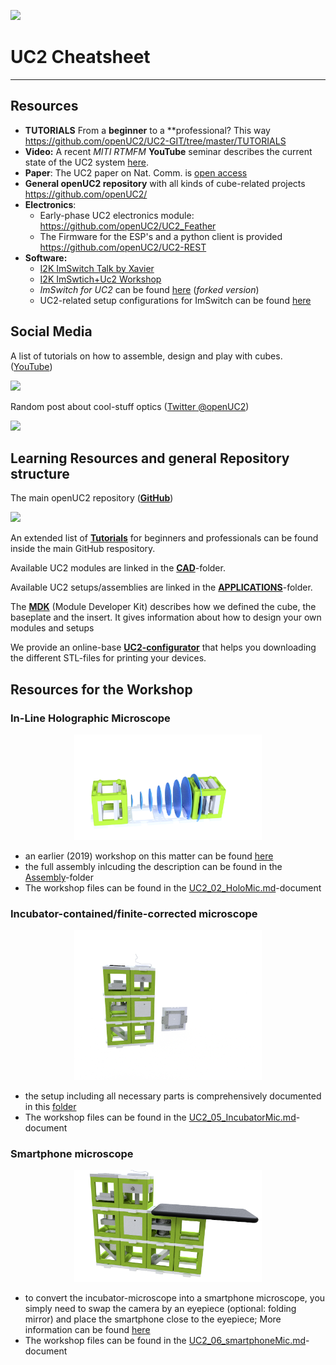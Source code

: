 <p align="left">
<a href="#logo" name="logo"><img src="https://raw.githubusercontent.com/bionanoimaging/UC2-GIT/master/IMAGES/UC2_logo_text.png" width="400"></a>
</p>


# UC2 Cheatsheet
---

## Resources

* **TUTORIALS** From a **beginner** to a **professional? This way https://github.com/openUC2/UC2-GIT/tree/master/TUTORIALS
* **Video:** A recent *MITI RTMFM* **YouTube** seminar describes the current state of the UC2 system [here](https://www.youtube.com/watch?v=Jp5TOqvf7Nc&ab_channel=mitirtmfm).
* **Paper**: The UC2 paper on Nat. Comm. is [open access](https://go.nature.com/3q3xQFM)
* **General openUC2 repository** with all kinds of cube-related projects https://github.com/openUC2/
* **Electronics**:
  * Early-phase UC2 electronics module: https://github.com/openUC2/UC2_Feather
  * The Firmware for the ESP's and a python client is provided https://github.com/openUC2/UC2-REST
* **Software:**
  * [I2K ImSwitch Talk by Xavier](https://www.youtube.com/watch?v=XsbnMkGSPQQ)
  * [I2K ImSwtich+Uc2 Workshop](https://www.youtube.com/watch?v=7f1XH7lQcgQ&t=3410s)
  * *ImSwitch for UC2* can be found [here](https://github.com/beniroquai/ImSwitch) (*forked version*)
  * UC2-related setup configurations for ImSwitch can be found [here](https://github.com/beniroquai/ImSwitchConfig/)

## Social Media

A list of tutorials on how to assemble, design and play with cubes. ([YouTube](https://www.youtube.com/channel/UCcHFzXTdC1Ro0OMnHS_54UA))

<p align="left">
<a href="https://www.youtube.com/channel/UCcHFzXTdC1Ro0OMnHS_54UA" name="logo"><img src="https://www.uni-giessen.de/fbz/fb04/institute/geschichte/fachjournalistik/bilder/Logos/YouTube-logo/image_mini" width="40"></a>
</p>

Random post about cool-stuff optics ([Twitter @openUC2](https://github.com/openUC2/))

<p align="left">
<a href="https://github.com/openUC2/" name="logo"><img src="https://images.cults3d.com/Hsy2etootciie39A8P9CwxWettI=/516x516/filters:format(webp)/https://files.cults3d.com/uploaders/13073908/illustration-file/5c524a72-ee81-4416-967f-d40243123097/twitter.jpg" width="40"></a>
</p>


## Learning Resources and general Repository structure

The main openUC2 repository ([**GitHub**](https://github.com/openUC2/UC2-GIT))
<p align="left">
<a href="https://github.com/openUC2/UC2-GIT" name="logo"><img src="https://github.githubassets.com/images/modules/logos_page/GitHub-Mark.png" width="40"></a>
</p>


An extended list of [**Tutorials**](https://github.com/openUC2/UC2-GIT/tree/master/TUTORIALS) for beginners and professionals can be found inside the main GitHub respository.

Available UC2 modules are linked in the [**CAD**](https://github.com/openUC2/UC2-GIT/tree/master/CAD)-folder.

Available UC2 setups/assemblies are linked in the [**APPLICATIONS**](https://github.com/openUC2/UC2-GIT/tree/master/APPLICATIONS)-folder.

The [**MDK**](https://github.com/openUC2/UC2-GIT/tree/master/MDK) (Module Developer Kit) describes how we defined the cube, the baseplate and the insert. It gives information about how to design your own modules and setups

We provide an online-base [**UC2-configurator**](https://uc2configurator.netlify.app/) that helps you downloading the different STL-files for printing your devices.


## Resources for the Workshop

### In-Line Holographic Microscope

<p align="center">
<a href="#logo" name="logo"><img src="./IMAGES/Application_Inline_Holographic_Microscopy_v3.png" width="300"></a>
</p>

* an earlier (2019) workshop on this matter can be found [here](https://github.com/openUC2/UC2-GIT/tree/master/WORKSHOP/INLINE-HOLOGRAMM)
* the full assembly inlcuding the description can be found in the [Assembly](https://github.com/openUC2/UC2-GIT/tree/master/APPLICATIONS/APP_INLINE_HOLOGRAM)-folder
* The workshop files can be found in the [UC2_02_HoloMic.md](UC2_02_HoloMic.md)-document

### Incubator-contained/finite-corrected microscope

<p align="center">
<a href="#logo" name="logo"><img src="./IMAGES/Application_Incubator_Microscope_v2.png" width="300"></a>
</p>

* the setup including all necessary parts is comprehensively documented in this [folder](https://github.com/openUC2/UC2-GIT/tree/master/APPLICATIONS/APP_Incubator_Microscope)
* The workshop files can be found in the [UC2_05_IncubatorMic.md](UC2_05_IncubatorMic.md)-document


### Smartphone microscope

<p align="center">
<a href="#logo" name="logo"><img src="./IMAGES/Application_smartphone_microscope_Zsample_v3.png" width="300"></a>
</p>

* to convert the incubator-microscope into a smartphone microscope, you simply need to swap the camera by an eyepiece  (optional: folding mirror) and place the smartphone close to the eyepiece; More information can be found [here](https://github.com/openUC2/UC2-GIT/tree/master/APPLICATIONS/APP_SMARTPHONE_MICROSCOPE)
* The workshop files can be found in the [UC2_06_smartphoneMic.md](UC2_06_smartphoneMic.md)-document
